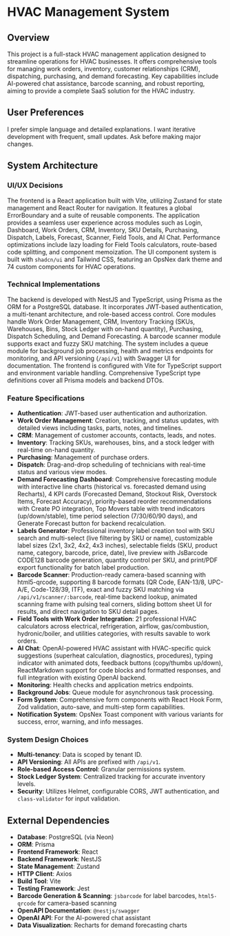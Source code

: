 # HVAC Management System

## Overview
This project is a full-stack HVAC management application designed to streamline operations for HVAC businesses. It offers comprehensive tools for managing work orders, inventory, customer relationships (CRM), dispatching, purchasing, and demand forecasting. Key capabilities include AI-powered chat assistance, barcode scanning, and robust reporting, aiming to provide a complete SaaS solution for the HVAC industry.

## User Preferences
I prefer simple language and detailed explanations. I want iterative development with frequent, small updates. Ask before making major changes.

## System Architecture

### UI/UX Decisions
The frontend is a React application built with Vite, utilizing Zustand for state management and React Router for navigation. It features a global ErrorBoundary and a suite of reusable components. The application provides a seamless user experience across modules such as Login, Dashboard, Work Orders, CRM, Inventory, SKU Details, Purchasing, Dispatch, Labels, Forecast, Scanner, Field Tools, and AI Chat. Performance optimizations include lazy loading for Field Tools calculators, route-based code splitting, and component memoization. The UI component system is built with `shadcn/ui` and Tailwind CSS, featuring an OpsNex dark theme and 74 custom components for HVAC operations.

### Technical Implementations
The backend is developed with NestJS and TypeScript, using Prisma as the ORM for a PostgreSQL database. It incorporates JWT-based authentication, a multi-tenant architecture, and role-based access control. Core modules handle Work Order Management, CRM, Inventory Tracking (SKUs, Warehouses, Bins, Stock Ledger with on-hand quantity), Purchasing, Dispatch Scheduling, and Demand Forecasting. A barcode scanner module supports exact and fuzzy SKU matching. The system includes a queue module for background job processing, health and metrics endpoints for monitoring, and API versioning (`/api/v1`) with Swagger UI for documentation. The frontend is configured with Vite for TypeScript support and environment variable handling. Comprehensive TypeScript type definitions cover all Prisma models and backend DTOs.

### Feature Specifications
- **Authentication**: JWT-based user authentication and authorization.
- **Work Order Management**: Creation, tracking, and status updates, with detailed views including tasks, parts, notes, and timelines.
- **CRM**: Management of customer accounts, contacts, leads, and notes.
- **Inventory**: Tracking SKUs, warehouses, bins, and a stock ledger with real-time on-hand quantity.
- **Purchasing**: Management of purchase orders.
- **Dispatch**: Drag-and-drop scheduling of technicians with real-time status and various view modes.
- **Demand Forecasting Dashboard**: Comprehensive forecasting module with interactive line charts (historical vs. forecasted demand using Recharts), 4 KPI cards (Forecasted Demand, Stockout Risk, Overstock Items, Forecast Accuracy), priority-based reorder recommendations with Create PO integration, Top Movers table with trend indicators (up/down/stable), time period selection (7/30/60/90 days), and Generate Forecast button for backend recalculation.
- **Labels Generator**: Professional inventory label creation tool with SKU search and multi-select (live filtering by SKU or name), customizable label sizes (2x1, 3x2, 4x2, 4x3 inches), selectable fields (SKU, product name, category, barcode, price, date), live preview with JsBarcode CODE128 barcode generation, quantity control per SKU, and print/PDF export functionality for batch label production.
- **Barcode Scanner**: Production-ready camera-based scanning with html5-qrcode, supporting 8 barcode formats (QR Code, EAN-13/8, UPC-A/E, Code-128/39, ITF), exact and fuzzy SKU matching via `/api/v1/scanner/:barcode`, real-time backend lookup, animated scanning frame with pulsing teal corners, sliding bottom sheet UI for results, and direct navigation to SKU detail pages.
- **Field Tools with Work Order Integration**: 21 professional HVAC calculators across electrical, refrigeration, airflow, gas/combustion, hydronic/boiler, and utilities categories, with results savable to work orders.
- **AI Chat**: OpenAI-powered HVAC assistant with HVAC-specific quick suggestions (superheat calculation, diagnostics, procedures), typing indicator with animated dots, feedback buttons (copy/thumbs up/down), ReactMarkdown support for code blocks and formatted responses, and full integration with existing OpenAI backend.
- **Monitoring**: Health checks and application metrics endpoints.
- **Background Jobs**: Queue module for asynchronous task processing.
- **Form System**: Comprehensive form components with React Hook Form, Zod validation, auto-save, and multi-step form capabilities.
- **Notification System**: OpsNex Toast component with various variants for success, error, warning, and info messages.

### System Design Choices
- **Multi-tenancy**: Data is scoped by tenant ID.
- **API Versioning**: All APIs are prefixed with `/api/v1`.
- **Role-based Access Control**: Granular permissions system.
- **Stock Ledger System**: Centralized tracking for accurate inventory levels.
- **Security**: Utilizes Helmet, configurable CORS, JWT authentication, and `class-validator` for input validation.

## External Dependencies

- **Database**: PostgreSQL (via Neon)
- **ORM**: Prisma
- **Frontend Framework**: React
- **Backend Framework**: NestJS
- **State Management**: Zustand
- **HTTP Client**: Axios
- **Build Tool**: Vite
- **Testing Framework**: Jest
- **Barcode Generation & Scanning**: `jsbarcode` for label barcodes, `html5-qrcode` for camera-based scanning
- **OpenAPI Documentation**: `@nestjs/swagger`
- **OpenAI API**: For the AI-powered chat assistant
- **Data Visualization**: Recharts for demand forecasting charts